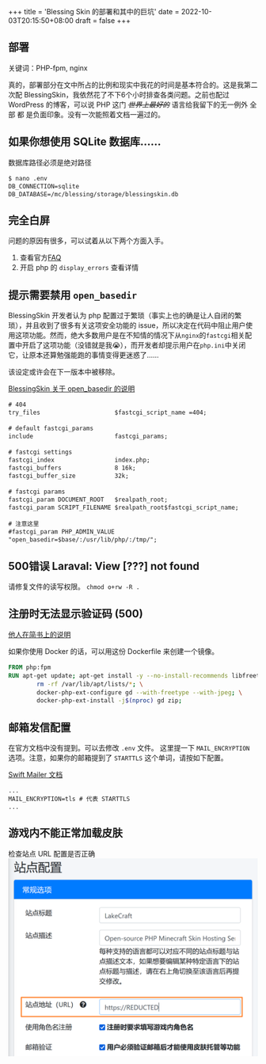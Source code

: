 +++
title = 'Blessing Skin 的部署和其中的巨坑'
date = 2022-10-03T20:15:50+08:00
draft = false
+++

## 部署
关键词：PHP-fpm, nginx

真的，部署部分在文中所占的比例和现实中我花的时间是基本符合的。这是我第二次配 BlessingSkin，我依然花了不下6个小时排查各类问题。之前也配过 WordPress 的博客，可以说 PHP 这门 ~~*世界上最好的*~~ 语言给我留下的无一例外 全部 都 是负面印象。没有一次能照着文档一遍过的。

## 如果你想使用 SQLite 数据库……
数据库路径必须是绝对路径
```shell
$ nano .env
DB_CONNECTION=sqlite
DB_DATABASE=/mc/blessing/storage/blessingskin.db
```

## 完全白屏
问题的原因有很多，可以试着从以下两个方面入手。
1. 查看官方[FAQ](https://blessing.netlify.app/faq.html)
2. 开启 php 的 `display_errors` 查看详情

## 提示需要禁用 `open_basedir`
BlessingSkin 开发者认为 php 配置过于繁琐（事实上也的确是让人自闭的繁琐），并且收到了很多有关这项安全功能的 issue，所以决定在代码中阻止用户使用这项功能。然而，绝大多数用户是在不知情的情况下从`nginx`的`fastcgi`相关配置中开启了这项功能（没错就是我😭），而开发者却提示用户在`php.ini`中关闭它，让原本还算勉强能跑的事情变得更迷惑了……

该设定或许会在下一版本中被移除。

[BlessingSkin 关于 open_basedir 的说明](https://blessing.netlify.app/faq.html#require-open-basedir-restriction-in-effect-file-is-not-within-the-allow-path-s)
```nginx
# 404
try_files                     $fastcgi_script_name =404;

# default fastcgi_params
include                       fastcgi_params;

# fastcgi settings
fastcgi_index                 index.php;
fastcgi_buffers               8 16k;
fastcgi_buffer_size           32k;

# fastcgi params
fastcgi_param DOCUMENT_ROOT   $realpath_root;
fastcgi_param SCRIPT_FILENAME $realpath_root$fastcgi_script_name;

# 注意这里
#fastcgi_param PHP_ADMIN_VALUE "open_basedir=$base/:/usr/lib/php/:/tmp/";
```

## 500错误 Laraval: View [???] not found
请修复文件的读写权限。
`chmod o+rw -R .`

## 注册时无法显示验证码 (500)
[他人在简书上的说明](https://www.jianshu.com/p/bac22cbbdc7f)

如果你使用 Docker 的话，可以用这份 Dockerfile 来创建一个镜像。
```Dockerfile
FROM php:fpm
RUN apt-get update; apt-get install -y --no-install-recommends libfreetype6-dev libjpeg62-turbo-dev libpng-dev libzip-dev; \
        rm -rf /var/lib/apt/lists/*; \
        docker-php-ext-configure gd --with-freetype --with-jpeg; \
        docker-php-ext-install -j$(nproc) gd zip;
```

## 邮箱发信配置
在官方文档中没有提到。可以去修改 `.env` 文件。
这里提一下 `MAIL_ENCRYPTION` 选项。注意，如果你的邮箱提到了 `STARTTLS` 这个单词，请按如下配置。

[Swift Mailer 文档](https://swiftmailer.symfony.com/docs/sending.html#encrypted-smtp)
```shell
...
MAIL_ENCRYPTION=tls # 代表 STARTTLS
...
```

## 游戏内不能正常加载皮肤
检查站点 URL 配置是否正确
![](Snipaste_2022-10-03_21-20-20.png)
